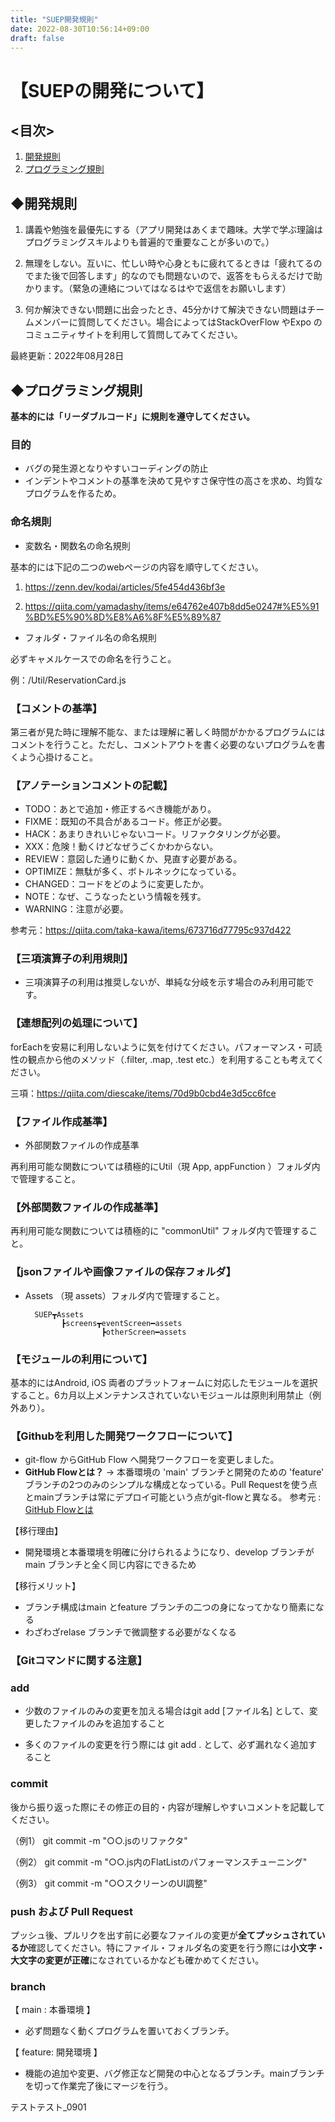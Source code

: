 ```yaml
---
title: "SUEP開発規則"
date: 2022-08-30T10:56:14+09:00
draft: false
---
```


# 【SUEPの開発について】
## <目次>

1. [開発規則](#開発規則)
2. [プログラミング規則](#プログラミング規則)
## ◆開発規則

 1. 講義や勉強を最優先にする（アプリ開発はあくまで趣味。大学で学ぶ理論はプログラミングスキルよりも普遍的で重要なことが多いので。）

 2. 無理をしない。互いに、忙しい時や心身ともに疲れてるときは「疲れてるのでまた後で回答します」的なのでも問題ないので、返答をもらえるだけで助かります。（緊急の連絡についてはなるはやで返信をお願いします）

 3. 何か解決できない問題に出会ったとき、45分かけて解決できない問題はチームメンバーに質問してください。場合によってはStackOverFlow やExpo のコミュニティサイトを利用して質問してみてください。 

最終更新：2022年08月28日 

## ◆プログラミング規則
**基本的には「リーダブルコード」に規則を遵守してください。** 

### 目的
- バグの発生源となりやすいコーディングの防止
- インデントやコメントの基準を決めて見やすさ保守性の高さを求め、均質なプログラムを作るため。


### 命名規則

- 変数名・関数名の命名規則

基本的には下記の二つのwebページの内容を順守してください。

1. https://zenn.dev/kodai/articles/5fe454d436bf3e

2. https://qiita.com/yamadashy/items/e64762e407b8dd5e0247#%E5%91%BD%E5%90%8D%E8%A6%8F%E5%89%87

- フォルダ・ファイル名の命名規則

必ずキャメルケースでの命名を行うこと。

例：/Util/ReservationCard.js

### 【コメントの基準】

第三者が見た時に理解不能な、または理解に著しく時間がかかるプログラムにはコメントを行うこと。ただし、コメントアウトを書く必要のないプログラムを書くよう心掛けること。

### 【アノテーションコメントの記載】
- TODO：あとで追加・修正するべき機能があり。
- FIXME：既知の不具合があるコード。修正が必要。
- HACK：あまりきれいじゃないコード。リファクタリングが必要。
- XXX：危険！動くけどなぜうごくかわからない。
- REVIEW：意図した通りに動くか、見直す必要がある。
- OPTIMIZE：無駄が多く、ボトルネックになっている。
- CHANGED：コードをどのように変更したか。
- NOTE：なぜ、こうなったという情報を残す。
- WARNING：注意が必要。

参考元：https://qiita.com/taka-kawa/items/673716d77795c937d422

### 【三項演算子の利用規則】

- 三項演算子の利用は推奨しないが、単純な分岐を示す場合のみ利用可能です。


### 【連想配列の処理について】

forEachを安易に利用しないように気を付けてください。パフォーマンス・可読性の観点から他のメソッド（.filter, .map, .test etc.）を利用することも考えてください。

三項：https://qiita.com/diescake/items/70d9b0cbd4e3d5cc6fce

### 【ファイル作成基準】

- 外部関数ファイルの作成基準

再利用可能な関数については積極的にUtil（現 App, appFunction ）フォルダ内で管理すること。

### 【外部関数ファイルの作成基準】
再利用可能な関数については積極的に "commonUtil" フォルダ内で管理すること。

### 【jsonファイルや画像ファイルの保存フォルダ】

- Assets （現 assets）フォルダ内で管理すること。

		SUEP┳Assets
			  ┣screens┳eventScreen━assets
			           ┣otherScreen━assets

### 【モジュールの利用について】

基本的にはAndroid, iOS 両者のプラットフォームに対応したモジュールを選択すること。6カ月以上メンテナンスされていないモジュールは原則利用禁止（例外あり）。

### 【Githubを利用した開発ワークフローについて】
- git-flow からGitHub Flow へ開発ワークフローを変更しました。
- **GitHub Flowとは？**
  → 本番環境の 'main' ブランチと開発のための 'feature' ブランチの2つのみのシンプルな構成となっている。Pull Requestを使う点とmainブランチは常にデプロイ可能という点がgit-flowと異なる。
  参考元 : [GitHub Flowとは](https://qiita.com/tatane616/items/aec00cdc1b659761cf88)


【移行理由】
- 開発環境と本番環境を明確に分けられるようになり、develop ブランチがmain ブランチと全く同じ内容にできるため

【移行メリット】
- ブランチ構成はmain とfeature ブランチの二つの身になってかなり簡素になる
- わざわざrelase ブランチで微調整する必要がなくなる


### 【Gitコマンドに関する注意】

### add

- 少数のファイルのみの変更を加える場合はgit add [ファイル名] として、変更したファイルのみを追加すること

- 多くのファイルの変更を行う際には git add . として、必ず漏れなく追加すること

### commit

後から振り返った際にその修正の目的・内容が理解しやすいコメントを記載してください。

（例1） git commit -m "○○.jsのリファクタ"

（例2） git commit -m "○○.js内のFlatListのパフォーマンスチューニング"

（例3） git commit -m "○○スクリーンのUI調整"

### push および Pull Request

プッシュ後、プルリクを出す前に必要なファイルの変更が**全てプッシュされているか**確認してください。特にファイル・フォルダ名の変更を行う際には**小文字・大文字の変更が正確**になされているかなども確かめてください。

###  branch
【 main : 本番環境 】
- 必ず問題なく動くプログラムを置いておくブランチ。

【 feature: 開発環境 】
- 機能の追加や変更、バグ修正など開発の中心となるブランチ。mainブランチを切って作業完了後にマージを行う。

テストテスト_0901